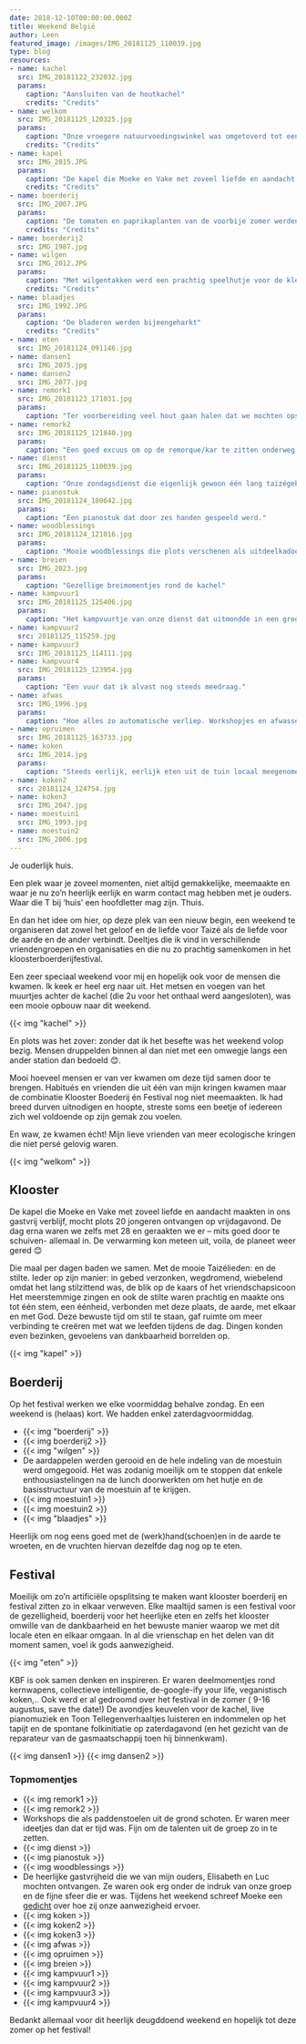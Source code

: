 ```yaml
---
date: 2018-12-10T00:00:00.000Z
title: Weekend België
author: Leen
featured_image: /images/IMG_20181125_110039.jpg
type: blog
resources:
- name: kachel
  src: IMG_20181122_232032.jpg
  params:
    caption: "Aansluiten van de houtkachel"
    credits: "Credits"
- name: welkom
  src: IMG_20181125_120325.jpg
  params:
    caption: "Onze vroegere natuurvoedingswinkel was omgetoverd tot een uit de kluiten gewassen living, met brandende kachel, een pluizig tapijt en een piano."
    credits: "Credits"
- name: kapel
  src: IMG_2015.JPG
  params:
    caption: "De kapel die Moeke en Vake met zoveel liefde en aandacht maakten in ons gastvrij verblijf, mocht plots 20 jongeren ontvangen op vrijdagavond."
    credits: "Credits"
- name: boerderij
  src: IMG_2007.JPG
  params:
    caption: "De tomaten en paprikaplanten van de voorbije zomer werden neergehaald. De kas/serre zag er meteen helemaal anders uit."
    credits: "Credits"
- name: boerderij2
  src: IMG_1987.jpg
- name: wilgen
  src: IMG_2012.JPG
  params:
    caption: "Met wilgentakken werd een prachtig speelhutje voor de kleinkinderen geknutseld."
    credits: "Credits"
- name: blaadjes
  src: IMG_1992.JPG
  params:
    caption: "De bladeren werden bijeengeharkt"
    credits: "Credits"
- name: eten
  src: IMG_20181124_091146.jpg
- name: dansen1
  src: IMG_2075.jpg
- name: dansen2
  src: IMG_2077.jpg
- name: remork1
  src: IMG_20181123_171031.jpg
  params:
    caption: "Ter voorbereiding veel hout gaan halen dat we mochten opstoken."
- name: remork2
  src: IMG_20181125_121840.jpg
  params:
    caption: "Een goed excuus om op de remorque/kar te zitten onderweg. In Melsele kan dat!😉 "
- name: dienst
  src: IMG_20181125_110039.jpg
  params:
    caption: "Onze zondagsdienst die eigenlijk gewoon één lang taizégebed rond een kampvuur in een mooi stukje groen was."
- name: pianostuk
  src: IMG_20181124_180642.jpg
  params:
    caption: "Een pianostuk dat door zes handen gespeeld werd."
- name: woodblessings
  src: IMG_20181124_121016.jpg
  params:
    caption: "Mooie woodblessings die plots verschenen als uitdeelkadootjes"
- name: breien
  src: IMG_2023.jpg
  params:
    caption: "Gezellige breimomentjes rond de kachel"
- name: kampvuur1
  src: IMG_20181125_125406.jpg
  params:
    caption: "Het kampvuurtje van onze dienst dat uitmondde in een groot vreugdevuur met zelf geroosterde toastjes." 
- name: kampvuur2
  src: 20181125_115259.jpg
- name: kampvuur3
  src: IMG_20181125_114111.jpg
- name: kampvuur4
  src: IMG_20181125_123954.jpg
  params:
    caption: "Een vuur dat ik alvast nog steeds meedraag."
- name: afwas
  src: IMG_1996.jpg
  params:
    caption: "Hoe alles zo automatische verliep. Workshopjes en afwassers dienden zich zomaar aan, het opruimen was vooral heel gezellig,.."
- name: opruimen
  src: IMG_20181125_163733.jpg
- name: koken
  src: IMG_2014.jpg
  params:
    caption: "Steeds eerlijk, eerlijk eten uit de tuin locaal meegenomen vanuit Nederland 😉. De beste seitan ooit en een fantastich kookteam!"
- name: koken2
  src: 20181124_124754.jpg
- name: koken3
  src: IMG_2047.jpg
- name: moestuin1
  src: IMG_1993.jpg
- name: moestuin2
  src: IMG_2006.jpg
---
```


Je ouderlijk huis. 

Een plek waar je zoveel momenten, niet altijd gemakkelijke, meemaakte en waar je nu zo’n heerlijk eerlijk en warm contact mag hebben met je ouders. Waar die T bij ‘huis’ een hoofdletter mag zijn. Thuis. 

En dan het idee om hier, op deze plek van een nieuw begin, een weekend te organiseren dat zowel het geloof en de liefde voor Taizé als de liefde voor de aarde en de ander verbindt. Deeltjes die ik vind in verschillende vriendengroepen en organisaties en die nu zo prachtig samenkomen in het kloosterboerderijfestival. 

Een zeer speciaal weekend voor mij en hopelijk ook voor de mensen die kwamen. Ik keek er heel erg naar uit. Het metsen en voegen van het muurtjes achter de kachel (die 2u voor het onthaal werd aangesloten), was een mooie opbouw naar dit weekend.

{{< img "kachel" >}}

En plots was het zover: zonder dat ik het besefte was het weekend volop bezig. Mensen druppelden binnen al dan niet met een omwegje langs een ander station dan bedoeld 😊.

Mooi hoeveel mensen er van ver kwamen om deze tijd samen door te brengen. Habitués en vrienden die uit één van mijn kringen kwamen maar de combinatie Klooster Boederij én Festival nog niet meemaakten. Ik had breed durven uitnodigen en hoopte, streste soms een beetje of iedereen zich wel voldoende op zijn gemak zou voelen. 

En waw, ze kwamen écht! Mijn lieve vrienden van meer ecologische kringen die niet persé gelovig waren.

{{< img "welkom" >}}



## Klooster

De kapel die Moeke en Vake met zoveel liefde en aandacht maakten in ons gastvrij verblijf, mocht plots 20 jongeren ontvangen op vrijdagavond. De dag erna waren we zelfs met 28 en geraakten we er – mits goed door te schuiven- allemaal in. 
De verwarming kon meteen uit, voila, de planeet weer gered 😊

Die maal per dagen baden we samen. Met de mooie Taizélieden:  en de stilte. Ieder op zijn manier: in gebed verzonken, wegdromend, wiebelend omdat het lang stilzittend was, de blik op de kaars of het vriendschapsicoon
Het meerstemmige zingen en ook de stilte waren prachtig en maakte ons tot één stem, een éénheid, verbonden met deze plaats, de aarde, met elkaar en met God. 
Deze bewuste tijd om stil te staan, gaf ruimte om meer verbinding te creëren met wat we leefden tijdens de dag. Dingen konden even bezinken, gevoelens van dankbaarheid borrelden op. 

{{< img "kapel" >}}

## Boerderij
Op het festival werken we elke voormiddag behalve zondag. En een weekend is (helaas) kort. We hadden enkel zaterdagvoormiddag. 

- {{< img "boerderij" >}}
- {{< img boerderij2 >}}
- {{< img "wilgen" >}}
- De aardappelen werden gerooid en de hele indeling van de moestuin werd omgegooid. Het was zodanig moeilijk om te stoppen dat enkele enthousiastelingen na de lunch doorwerkten om het hutje en de basisstructuur van de moestuin af te krijgen. 
- {{< img moestuin1 >}}
- {{< img moestuin2 >}}
- {{< img "blaadjes" >}}

Heerlijk om nog eens goed met de (werk)hand(schoen)en in de aarde te wroeten, en de vruchten hiervan dezelfde dag nog op te eten.

## Festival
Moeilijk om zo’n artificiële opsplitsing te maken want klooster boerderij en festival zitten zo in elkaar verweven. 
Elke maaltijd samen is een festival voor de gezelligheid, boerderij voor het heerlijke eten en zelfs het klooster omwille van de dankbaarheid en het bewuste manier waarop we met dit locale eten en elkaar omgaan. In al die vrienschap en het delen van dit moment samen, voel ik gods aanwezigheid. 

{{< img "eten" >}}

KBF is ook samen denken en inspireren. Er waren deelmomentjes rond kernwapens, collectieve intelligentie, de-google-ify your life, veganistisch koken,.. Ook werd er al gedroomd over het festival in de zomer ( 9-16 augustus, save the date!)
De avondjes keuvelen voor de kachel, live pianomuziek en Toon Tellegenverhaaltjes luisteren en indommelen op het tapijt en de spontane folkinitiatie op zaterdagavond (en het gezicht van de reparateur van de gasmaatschappij toen hij binnenkwam).

{{< img dansen1 >}}
{{< img dansen2 >}}

### Topmomentjes

- {{< img remork1 >}}
- {{< img remork2 >}}
- Workshops die als paddenstoelen uit de grond schoten. Er waren meer ideetjes dan dat er tijd was. Fijn om de talenten uit de groep zo in te zetten. 
- {{< img dienst >}}
- {{< img pianostuk >}}
- {{< img woodblessings >}}
- De heerlijke gastvrijheid die we van mijn ouders, Elisabeth en Luc mochten ontvangen. Ze waren ook erg onder de indruk van onze groep en de fijne sfeer die er was. Tijdens het weekend schreef Moeke een [gedicht](/blog/2018-11-25-ingetogen-stemming/) over hoe zij onze aanwezigheid ervoer.
- {{< img koken >}}
- {{< img koken2 >}}
- {{< img koken3 >}}
- {{< img afwas >}}
- {{< img opruimen >}}
- {{< img breien >}}
- {{< img kampvuur1 >}}
- {{< img kampvuur2 >}}
- {{< img kampvuur3 >}}
- {{< img kampvuur4 >}} 

Bedankt allemaal voor dit heerlijk deugddoend weekend en hopelijk tot deze zomer op het festival!
